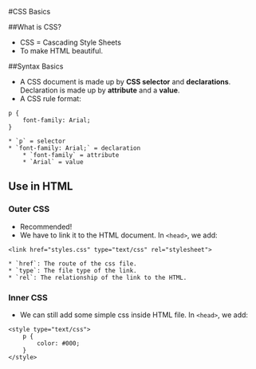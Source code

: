 #CSS Basics

##What is CSS?
* CSS = Cascading Style Sheets
* To make HTML beautiful.

##Syntax Basics
* A CSS document is made up by **CSS selector** and **declarations**. Declaration is made up by **attribute** and a **value**.
* A CSS rule format:
```
p {
	font-family: Arial;
}
```
    * `p` = selector
    * `font-family: Arial;` = declaration
        * `font-family` = attribute
        * `Arial` = value

## Use in HTML
### Outer CSS
* Recommended!
* We have to link it to the HTML document. In `<head>`, we add:
```
<link href="styles.css" type="text/css" rel="stylesheet">
```
    * `href`: The route of the css file.
    * `type`: The file type of the link.
    * `rel`: The relationship of the link to the HTML.
### Inner CSS
* We can still add some simple css inside HTML file. In `<head>`, we add:
```
<style type="text/css">
	p {
		color: #000;
	}
</style>
```